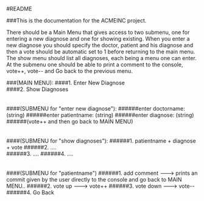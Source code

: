 #README

###This is the documentation for the ACMEINC project. 

There should be a Main Menu that gives access to two submenu, one for entering a new diagnose 
and one for showing existing. When you enter a new diagnose you should specify the doctor, patient and his diagnose and then a vote should be 
automatic set to 1 before returning to the main menu. The show menu should list all diagnoses, each being a menu one can enter. At the submenu 
one should be able to print a comment to the console, vote++, vote-- and Go back to the previous menu.

###(MAIN MENU):
####1. Enter New Diagnose		
####2. Show Diagnoses
<br>
<br>
<br>
####(SUBMENU for "enter new diagnose"):
######enter doctorname: (string)
######enter patientname: (string)
######enter diagnose: (string)
######(vote++ and then go back to MAIN MENU) 
<br>
<br>
<br>
####(SUBMENU for "show diagnoses"):
######1. patientname + diagnose + vote
######2. ....					
######3. ....
######4. ....
<br>
<br>
<br>
####(SUBMENU for "patientname")
######1. add comment ---> prints an commit given by the user directly to the console and go back to MAIN MENU..
######2. vote up ---> vote++
######3. vote down ---> vote--
######4. Go Back
<br>
<br>
<br>

		